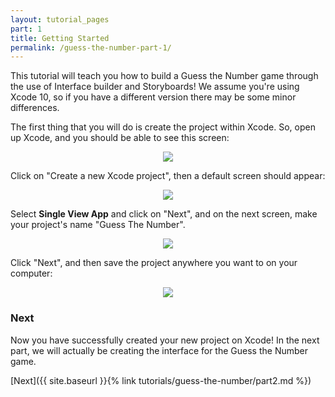 ```yaml
---
layout: tutorial_pages
part: 1
title: Getting Started
permalink: /guess-the-number-part-1/
---
```



<style>
    @media (prefers-color-scheme: dark) {
        #xcodeMainScreen {
            content:url("../images/guess-the-number/xcodeMainScreen-dark.png");
        }

        #createProject {
            content:url("../images/guess-the-number/createProject-dark.png");
        }

        #inputProjectName {
            content:url("../images/guess-the-number/inputProjectName-dark.png");
        }

        #saveProject {
            content:url("../images/guess-the-number/saveProject-dark.png");
        }
    }
</style>

This tutorial will teach you how to build a Guess the Number game through the use of Interface builder and Storyboards! We assume you're using Xcode 10, so if you have a different version there may be some minor differences.

The first thing that you will do is create the project within Xcode. So, open up Xcode, and you should be able to see this screen:

<p align="center"> <img id="xcodeMainScreen" src="../images/guess-the-number/xcodeMainScreen.png" align="center" style="max-width:100%"> </p>

Click on "Create a new Xcode project", then a default screen should appear:

<p align="center"> <img id="createProject" src="../images/guess-the-number/createProject.png" align="center" style="max-width:100%"> </p>

Select **Single View App** and click on "Next", and on the next screen, make your project's name "Guess The Number".

<p align="center"> <img id="inputProjectName" src="../images/guess-the-number/inputProjectName.png" align="center" style="max-width:100%"> </p>

Click "Next", and then save the project anywhere you want to on your computer:

<p align="center"> <img id="saveProject" src="../images/guess-the-number/saveProject.png" align="center" style="max-width:100%"> </p>

### Next

Now you have successfully created your new project on Xcode! In the next part, we will actually be creating the interface for the Guess the Number game.

[Next]({{ site.baseurl }}{% link tutorials/guess-the-number/part2.md %})
